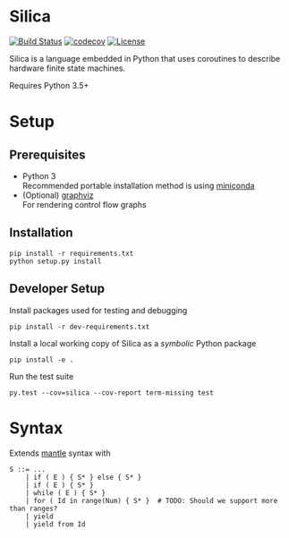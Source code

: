 # Silica
[![Build Status](https://travis-ci.com/leonardt/silica.svg?token=BftLM4kSr1QfgPspi6aF&branch=master)](https://travis-ci.com/leonardt/silica)
[![codecov](https://codecov.io/gh/leonardt/silica/branch/master/graph/badge.svg)](https://codecov.io/gh/leonardt/silica)
[![License](https://img.shields.io/badge/License-BSD%202--Clause-orange.svg)](https://opensource.org/licenses/BSD-2-Clause)

Silica is a language embedded in Python that uses coroutines to describe
hardware finite state machines.

Requires Python 3.5+
# Setup
## Prerequisites
* Python 3  
  Recommended portable installation method is using [miniconda](https://conda.io/miniconda.html)
* (Optional) [graphviz](http://www.graphviz.org/)  
  For rendering control flow graphs
  
## Installation
```shell
pip install -r requirements.txt
python setup.py install
```

## Developer Setup
Install packages used for testing and debugging
```shell
pip install -r dev-requirements.txt
```
Install a local working copy of Silica as a *symbolic* Python package
```shell
pip install -e .
```

Run the test suite
```shell
py.test --cov=silica --cov-report term-missing test
```

# Syntax
Extends [mantle](https://github.com/phanrahan/mantle) syntax with
```
S ::= ...
    | if ( E ) { S* } else { S* }
    | if ( E ) { S* }
    | while ( E ) { S* }
    | for ( Id in range(Num) { S* }  # TODO: Should we support more than ranges?
    | yield
    | yield from Id
```
